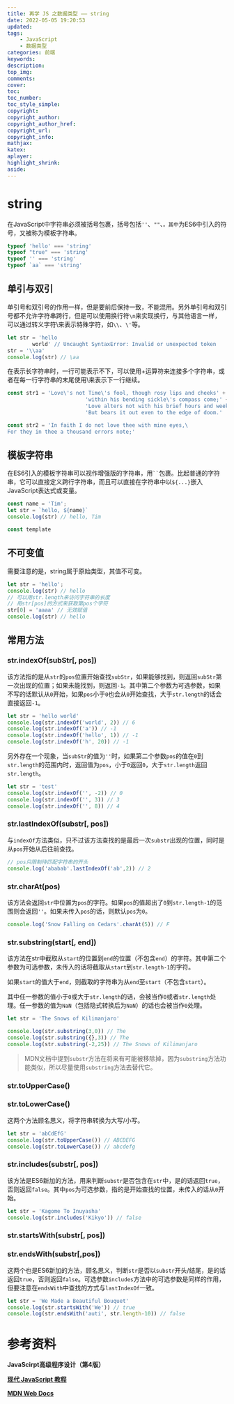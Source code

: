 ```yaml
---
title: 再学 JS 之数据类型 —— string
date: 2022-05-05 19:20:53
updated:
tags: 
	- JavaScript
	- 数据类型
categories: 前端
keywords:
description:
top_img:
comments:
cover:
toc:
toc_number:
toc_style_simple:
copyright:
copyright_author:
copyright_author_href:
copyright_url:
copyright_info:
mathjax:
katex:
aplayer:
highlight_shrink:
aside:
---
```

# string

在JavaScript中字符串必须被括号包裹，括号包括`''`、`""`、````。其中````为ES6中引入的符号，又被称为模板字符串。

```js
typeof 'hello' === 'string'
typeof "true" === 'string'
typeof '' === 'string'
typeof `aa` === 'string'
```

## 单引与双引

单引号和双引号的作用一样，但是要前后保持一致，不能混用。另外单引号和双引号都不允许字符串跨行，但是可以使用换行符`\n`来实现换行，与其他语言一样，可以通过转义字符\来表示特殊字符，如`\\`、`\'`等。

```js
let str = 'hello
		world' // Uncaught SyntaxError: Invalid or unexpected token
str = '\\aa'
console.log(str) // \aa
```

在表示长字符串时，一行可能表示不下，可以使用+运算符来连接多个字符串，或者在每一行字符串的末尾使用\来表示下一行继续。

```js
const str1 = 'Love\'s not Time\'s fool, though rosy lips and cheeks' + 
						 'within his bending sickle\'s compass come;' + 
						 'Love alters not with his brief hours and weeks,' +
						 'But bears it out even to the edge of doom.'

const str2 = 'In faith I do not love thee with mine eyes,\
For they in thee a thousand errors note;'
```

## 模板字符串

在ES6引入的模板字符串可以视作增强版的字符串，用` `` `包裹。比起普通的字符串，它可以直接定义跨行字符串，而且可以直接在字符串中以`${...}`嵌入JavaScript表达式或变量。

```js
const name = 'Tim';
let str = `hello, ${name}`
console.log(str) // hello, Tim

const template
```

## 不可变值

需要注意的是，string属于原始类型，其值不可变。

```js
let str = 'hello';
console.log(str) // hello
// 可以用str.length来访问字符串的长度
// 用str[pos]的方式来获取第pos个字符
str[0] = 'aaaa' // 无效赋值
console.log(str) // hello
```

## 常用方法

### str.indexOf(subStr[, pos])

该方法指的是从`str`的`pos`位置开始查找`subStr`，如果能够找到，则返回`subStr`第一次出现的位置；如果未能找到，则返回`-1`。其中第二个参数为可选参数，如果不写的话默认从`0`开始，如果`pos`小于`0`也会从`0`开始查找，大于`str.length`的话会直接返回`-1`。

```js
let str = 'hello world'
console.log(str.indexOf('world', 2)) // 6
console.log(str.indexOf('a')) // -1
console.log(str.indexOf('hello', 1)) // -1
console.log(str.indexOf('h', 20)) // -1
```

另外存在一个现象，当`subStr`的值为`''`时，如果第二个参数`pos`的值在`0`到`str.length`的范围内时，返回值为`pos`，小于`0`返回`0`，大于`str.length`返回`str.length`。

```js
let str = 'test'
console.log(str.indexOf('', -2)) // 0
console.log(str.indexOf('', 3)) // 3
console.log(str.indexOf('', 8)) // 4
```

### str.lastIndexOf(substr[, pos])

与`indexOf`方法类似，只不过该方法查找的是最后一次`substr`出现的位置，同时是从`pos`开始从后往前查找。

```js
// pos只限制待匹配字符串的开头
console.log('ababab'.lastIndexOf('ab',2)) // 2
```

### str.charAt(pos)

该方法会返回`str`中位置为`pos`的字符。如果`pos`的值超出了`0`到`str.length-1`的范围则会返回`''`。如果未传入`pos`的话，则默认`pos`为`0`。

```js
console.log('Snow Falling on Cedars'.charAt(5)) // F
```

### str.substring(start[, end])

该方法在str中截取从`start`的位置到`end`的位置（不包含`end`）的字符。其中第二个参数为可选参数，未传入的话将截取从`start`到`str.length-1`的字符。

如果`start`的值大于`end`，则截取的字符串为从`end`至`start`（不包含`start`）。

其中任一参数的值小于`0`或大于`str.length`的话，会被当作`0`或者`str.length`处理。任一参数的值为`NaN`（包括隐式转换后为`NaN`）的话也会被当作`0`处理。

```js
let str = 'The Snows of Kilimanjaro'

console.log(str.substring(3,0)) // The
console.log(str.substring({},3)) // The
console.log(str.substring(-2,25)) // The Snows of Kilimanjaro
```

> MDN文档中提到`substr`方法在将来有可能被移除掉，因为`substring`方法功能类似，所以尽量使用`substring`方法去替代它。
> 

### str.toUpperCase()

### str.toLowerCase()

这两个方法顾名思义，将字符串转换为大写/小写。

```js
let str = 'abCdEfG'
console.log(str.toUpperCase()) // ABCDEFG
console.log(str.toLowerCase()) // abcdefg
```

### str.includes(substr[, pos])

该方法是ES6新加的方法，用来判断`substr`是否包含在`str`中，是的话返回`true`，否则返回`false`。其中`pos`为可选参数，指的是开始查找的位置，未传入的话从`0`开始。

```js
let str = 'Kagome To Inuyasha'
console.log(str.includes('Kikyo')) // false
```

### str.startsWith(substr[, pos])

### str.endsWith(substr[,pos])

这两个也是ES6新加的方法，顾名思义，判断`str`是否以`substr`开头/结尾，是的话返回`true`，否则返回`false`。可选参数`includes`方法中的可选参数是同样的作用，但要注意在`endsWith`中查找的方式与`lastIndexOf`一致。

```js
let str = 'We Made a Beautiful Bouquet'
console.log(str.startsWith('We')) // true
console.log(str.endsWith('auti', str.length-10)) // false
```

# 参考资料

**JavaScirpt高级程序设计（第4版）**

****[现代 JavaScript 教程](https://zh.javascript.info/)****

**[MDN Web Docs](https://developer.mozilla.org/zh-CN/)**